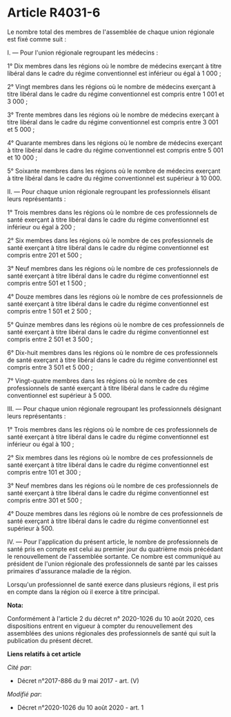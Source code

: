 # Article R4031-6

Le nombre total des membres de l'assemblée de chaque union régionale est fixé comme suit :

I. ― Pour l'union régionale regroupant les médecins :

1° Dix membres dans les régions où le nombre de médecins exerçant à titre libéral dans le cadre du régime conventionnel est
inférieur ou égal à 1 000 ;

2° Vingt membres dans les régions où le nombre de médecins exerçant à titre libéral dans le cadre du régime conventionnel est
compris entre 1 001 et 3 000 ;

3° Trente membres dans les régions où le nombre de médecins exerçant à titre libéral dans le cadre du régime conventionnel
est compris entre 3 001 et 5 000 ;

4° Quarante membres dans les régions où le nombre de médecins exerçant à titre libéral dans le cadre du régime conventionnel
est compris entre 5 001 et 10 000 ;

5° Soixante membres dans les régions où le nombre de médecins exerçant à titre libéral dans le cadre du régime conventionnel
est supérieur à 10 000.

II. ― Pour chaque union régionale regroupant les professionnels élisant leurs représentants :

1° Trois membres dans les régions où le nombre de ces professionnels de santé exerçant à titre libéral dans le cadre du
régime conventionnel est inférieur ou égal à 200 ;

2° Six membres dans les régions où le nombre de ces professionnels de santé exerçant à titre libéral dans le cadre du régime
conventionnel est compris entre 201 et 500 ;

3° Neuf membres dans les régions où le nombre de ces professionnels de santé exerçant à titre libéral dans le cadre du régime
conventionnel est compris entre 501 et 1 500 ;

4° Douze membres dans les régions où le nombre de ces professionnels de santé exerçant à titre libéral dans le cadre du
régime conventionnel est compris entre 1 501 et 2 500 ;

5° Quinze membres dans les régions où le nombre de ces professionnels de santé exerçant à titre libéral dans le cadre du
régime conventionnel est compris entre 2 501 et 3 500 ;

6° Dix-huit membres dans les régions où le nombre de ces professionnels de santé exerçant à titre libéral dans le cadre du
régime conventionnel est compris entre 3 501 et 5 000 ;

7° Vingt-quatre membres dans les régions où le nombre de ces professionnels de santé exerçant à titre libéral dans le cadre
du régime conventionnel est supérieur à 5 000.

III. ― Pour chaque union régionale regroupant les professionnels désignant leurs représentants :

1° Trois membres dans les régions où le nombre de ces professionnels de santé exerçant à titre libéral dans le cadre du
régime conventionnel est inférieur ou égal à 100 ;

2° Six membres dans les régions où le nombre de ces professionnels de santé exerçant à titre libéral dans le cadre du régime
conventionnel est compris entre 101 et 300 ;

3° Neuf membres dans les régions où le nombre de ces professionnels de santé exerçant à titre libéral dans le cadre du régime
conventionnel est compris entre 301 et 500 ;

4° Douze membres dans les régions où le nombre de ces professionnels de santé exerçant à titre libéral dans le cadre du
régime conventionnel est supérieur à 500.

IV. ― Pour l'application du présent article, le nombre de professionnels de santé pris en compte est celui au premier jour du
quatrième mois précédant le renouvellement de l'assemblée sortante. Ce nombre est communiqué au président de l'union
régionale des professionnels de santé par les caisses primaires d'assurance maladie de la région.

Lorsqu'un professionnel de santé exerce dans plusieurs régions, il est pris en compte dans la région où il exerce à titre
principal.

**Nota:**

Conformément à l'article 2 du décret n° 2020-1026 du 10 août 2020, ces dispositions entrent en vigueur à compter du
renouvellement des assemblées des unions régionales des professionnels de santé qui suit la publication du présent décret.

**Liens relatifs à cet article**

_Cité par_:

  - Décret n°2017-886 du 9 mai 2017 - art. (V)

_Modifié par_:

  - Décret n°2020-1026 du 10 août 2020 - art. 1
